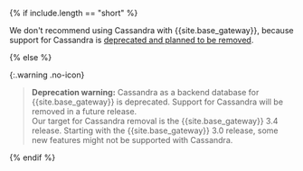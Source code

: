 {% if include.length == "short" %}

We don't recommend using Cassandra with {{site.base_gateway}},
because support for Cassandra is [deprecated and planned to be removed](/gateway/{{include.kong_version}}/reference/configuration/#cassandra-settings).

{% else %}

{:.warning .no-icon}
> **Deprecation warning:** Cassandra as a backend database for {{site.base_gateway}}
is deprecated. Support for Cassandra will be removed in a future release.
> <br>
> Our target for Cassandra removal is the {{site.base_gateway}} 3.4 release.
Starting with the {{site.base_gateway}} 3.0 release, some new features might
not be supported with Cassandra.

{% endif %}
